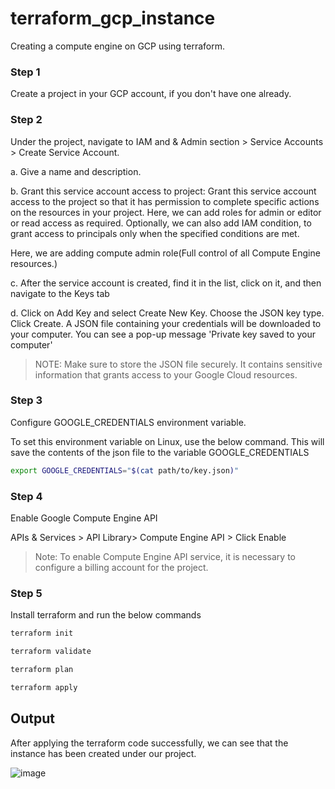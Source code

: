 # terraform_gcp_instance

Creating a compute engine on GCP using terraform. 

### Step 1 

Create a project in your GCP account, if you don't have one already.

### Step 2 

Under the project, navigate to IAM and & Admin section > Service Accounts >  Create Service Account.

a. Give a name and description.

b. Grant this service account access to project: Grant this service account access to the project so that it has permission to complete specific actions on the resources in your project. Here, we can 
   add roles for admin or editor or read access as required. Optionally, we can also add IAM condition, to grant access to principals only when the specified conditions are met.
   
  Here, we are adding compute admin role(Full control of all Compute Engine resources.)

c. After the service account is created, find it in the list, click on it, and then navigate to the Keys tab

d. Click on Add Key and select Create New Key.
   Choose the JSON key type. Click Create. A JSON file containing your credentials will be downloaded to your computer. You can see a pop-up message 'Private key saved to your computer'

> NOTE: Make sure to store the JSON file securely. It contains sensitive information that grants access to your Google Cloud resources.

### Step 3

Configure GOOGLE_CREDENTIALS environment variable. 

To set this environment variable on Linux, use the below command. This will save the contents of the json file to the variable GOOGLE_CREDENTIALS
```sh
export GOOGLE_CREDENTIALS="$(cat path/to/key.json)"
```
### Step 4 

Enable Google Compute Engine API

APIs & Services > API Library> Compute Engine API > Click Enable

> Note: To enable Compute Engine API service, it is necessary to configure a billing account for the project.

### Step 5

Install terraform and run the below commands

```sh
terraform init
```

```sh
terraform validate
```

```sh
terraform plan
```

```sh
terraform apply
```

## Output

After applying the terraform code successfully, we can see that the instance has been created under our project.

![image](https://github.com/user-attachments/assets/148df880-bf27-4706-9bb2-226b8f2b610c)


